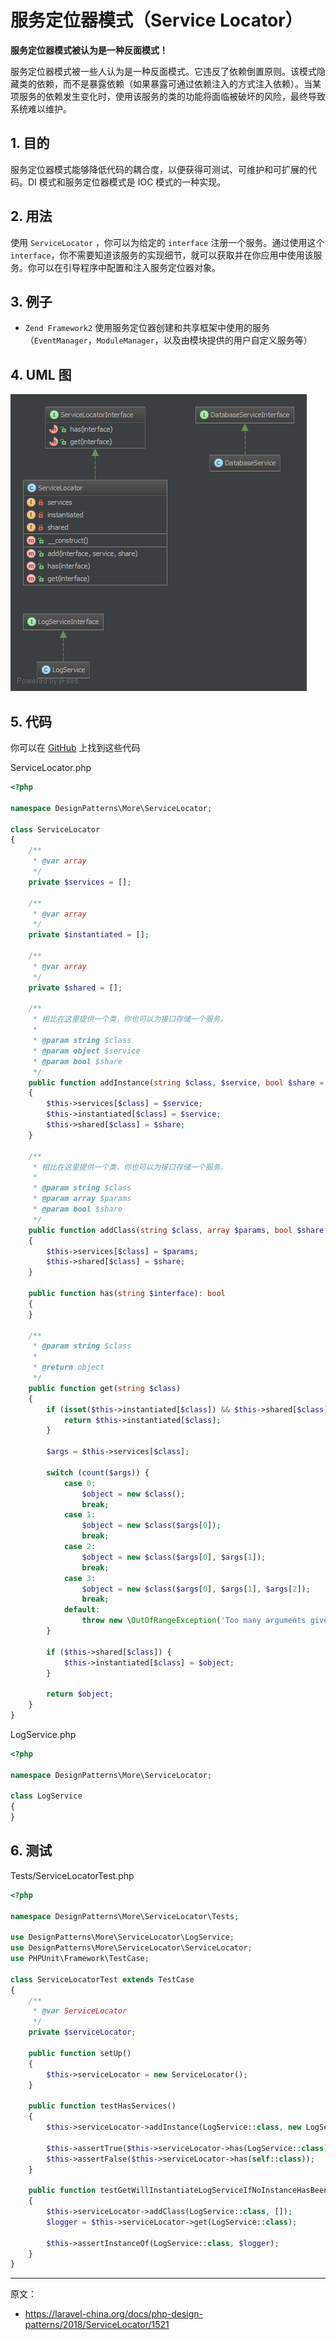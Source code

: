 # 服务定位器模式（Service Locator）

**服务定位器模式被认为是一种反面模式！**

服务定位器模式被一些人认为是一种反面模式。它违反了依赖倒置原则。该模式隐藏类的依赖，而不是暴露依赖（如果暴露可通过依赖注入的方式注入依赖）。当某项服务的依赖发生变化时，使用该服务的类的功能将面临被破坏的风险，最终导致系统难以维护。

## 1. 目的

服务定位器模式能够降低代码的耦合度，以便获得可测试、可维护和可扩展的代码。DI 模式和服务定位器模式是 IOC 模式的一种实现。

## 2. 用法

使用 `ServiceLocator` ，你可以为给定的 `interface` 注册一个服务。通过使用这个 `interface`，你不需要知道该服务的实现细节，就可以获取并在你应用中使用该服务。你可以在引导程序中配置和注入服务定位器对象。

## 3. 例子

- `Zend Framework2` 使用服务定位器创建和共享框架中使用的服务（`EventManager`，`ModuleManager`，以及由模块提供的用户自定义服务等）

## 4. UML 图

![](assets/ServiceLocator.png)

## 5. 代码

你可以在 [GitHub](https://github.com/domnikl/DesignPatternsPHP/tree/master/More/ServiceLocator) 上找到这些代码

ServiceLocator.php

```php
<?php

namespace DesignPatterns\More\ServiceLocator;

class ServiceLocator
{
    /**
     * @var array
     */
    private $services = [];

    /**
     * @var array
     */
    private $instantiated = [];

    /**
     * @var array
     */
    private $shared = [];

    /**
     * 相比在这里提供一个类，你也可以为接口存储一个服务。
     *
     * @param string $class
     * @param object $service
     * @param bool $share
     */
    public function addInstance(string $class, $service, bool $share = true)
    {
        $this->services[$class] = $service;
        $this->instantiated[$class] = $service;
        $this->shared[$class] = $share;
    }

    /**
     * 相比在这里提供一个类，你也可以为接口存储一个服务。
     *
     * @param string $class
     * @param array $params
     * @param bool $share
     */
    public function addClass(string $class, array $params, bool $share = true)
    {
        $this->services[$class] = $params;
        $this->shared[$class] = $share;
    }

    public function has(string $interface): bool
    {
    }

    /**
     * @param string $class
     *
     * @return object
     */
    public function get(string $class)
    {
        if (isset($this->instantiated[$class]) && $this->shared[$class]) {
            return $this->instantiated[$class];
        }

        $args = $this->services[$class];

        switch (count($args)) {
            case 0:
                $object = new $class();
                break;
            case 1:
                $object = new $class($args[0]);
                break;
            case 2:
                $object = new $class($args[0], $args[1]);
                break;
            case 3:
                $object = new $class($args[0], $args[1], $args[2]);
                break;
            default:
                throw new \OutOfRangeException('Too many arguments given');
        }

        if ($this->shared[$class]) {
            $this->instantiated[$class] = $object;
        }

        return $object;
    }
}
```

LogService.php

```php
<?php

namespace DesignPatterns\More\ServiceLocator;

class LogService
{
}
```

## 6. 测试

Tests/ServiceLocatorTest.php

```php
<?php

namespace DesignPatterns\More\ServiceLocator\Tests;

use DesignPatterns\More\ServiceLocator\LogService;
use DesignPatterns\More\ServiceLocator\ServiceLocator;
use PHPUnit\Framework\TestCase;

class ServiceLocatorTest extends TestCase
{
    /**
     * @var ServiceLocator
     */
    private $serviceLocator;

    public function setUp()
    {
        $this->serviceLocator = new ServiceLocator();
    }

    public function testHasServices()
    {
        $this->serviceLocator->addInstance(LogService::class, new LogService());

        $this->assertTrue($this->serviceLocator->has(LogService::class));
        $this->assertFalse($this->serviceLocator->has(self::class));
    }

    public function testGetWillInstantiateLogServiceIfNoInstanceHasBeenCreatedYet()
    {
        $this->serviceLocator->addClass(LogService::class, []);
        $logger = $this->serviceLocator->get(LogService::class);

        $this->assertInstanceOf(LogService::class, $logger);
    }
}
```

----

原文：

- https://laravel-china.org/docs/php-design-patterns/2018/ServiceLocator/1521
